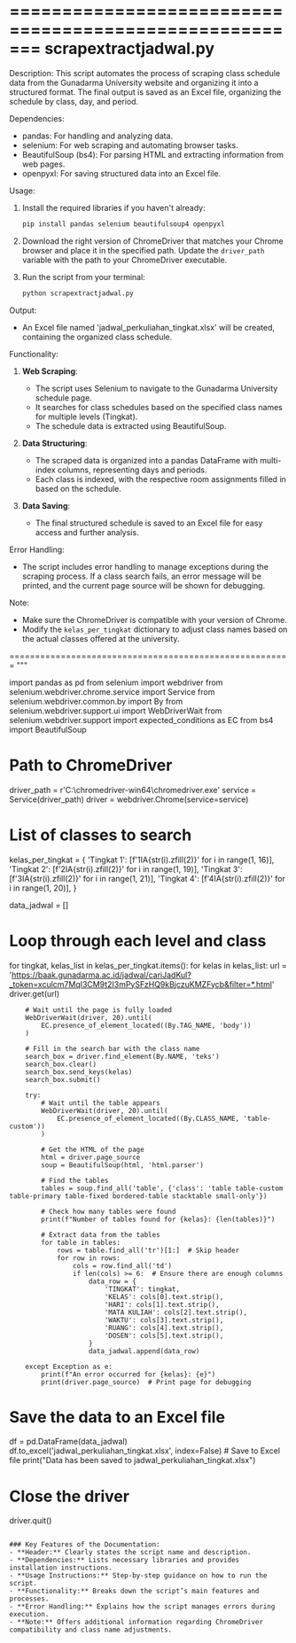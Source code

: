 
=======================================================
scrapextractjadwal.py
=======================================================

Description:
This script automates the process of scraping class schedule data from the Gunadarma University website 
and organizing it into a structured format. The final output is saved as an Excel file, organizing 
the schedule by class, day, and period.

Dependencies:
- pandas: For handling and analyzing data.
- selenium: For web scraping and automating browser tasks.
- BeautifulSoup (bs4): For parsing HTML and extracting information from web pages.
- openpyxl: For saving structured data into an Excel file.

Usage:
1. Install the required libraries if you haven't already:
   ```bash
   pip install pandas selenium beautifulsoup4 openpyxl
   ```

2. Download the right version of ChromeDriver that matches your Chrome browser and place it in the specified path.
   Update the `driver_path` variable with the path to your ChromeDriver executable.

3. Run the script from your terminal:
   ```bash
   python scrapextractjadwal.py
   ```

Output:
- An Excel file named 'jadwal_perkuliahan_tingkat.xlsx' will be created, containing the organized class schedule.

Functionality:
1. **Web Scraping**:
   - The script uses Selenium to navigate to the Gunadarma University schedule page.
   - It searches for class schedules based on the specified class names for multiple levels (Tingkat).
   - The schedule data is extracted using BeautifulSoup.

2. **Data Structuring**:
   - The scraped data is organized into a pandas DataFrame with multi-index columns, representing days and periods.
   - Each class is indexed, with the respective room assignments filled in based on the schedule.

3. **Data Saving**:
   - The final structured schedule is saved to an Excel file for easy access and further analysis.

Error Handling:
- The script includes error handling to manage exceptions during the scraping process. If a class search fails, an error message will be printed, and the current page source will be shown for debugging.

Note:
- Make sure the ChromeDriver is compatible with your version of Chrome.
- Modify the `kelas_per_tingkat` dictionary to adjust class names based on the actual classes offered at the university.

=======================================================
"""

import pandas as pd
from selenium import webdriver
from selenium.webdriver.chrome.service import Service
from selenium.webdriver.common.by import By
from selenium.webdriver.support.ui import WebDriverWait
from selenium.webdriver.support import expected_conditions as EC
from bs4 import BeautifulSoup

# Path to ChromeDriver
driver_path = r'C:\chromedriver-win64\chromedriver.exe'
service = Service(driver_path)
driver = webdriver.Chrome(service=service)

# List of classes to search
kelas_per_tingkat = {
    'Tingkat 1': [f'1IA{str(i).zfill(2)}' for i in range(1, 16)],
    'Tingkat 2': [f'2IA{str(i).zfill(2)}' for i in range(1, 19)],
    'Tingkat 3': [f'3IA{str(i).zfill(2)}' for i in range(1, 21)],
    'Tingkat 4': [f'4IA{str(i).zfill(2)}' for i in range(1, 20)],
}

data_jadwal = []

# Loop through each level and class
for tingkat, kelas_list in kelas_per_tingkat.items():
    for kelas in kelas_list:
        url = 'https://baak.gunadarma.ac.id/jadwal/cariJadKul?_token=xculcm7MqI3CM9t2I3mPySFzHQ9kBjczuKMZFycb&filter=*.html'
        driver.get(url)

        # Wait until the page is fully loaded
        WebDriverWait(driver, 20).until(
            EC.presence_of_element_located((By.TAG_NAME, 'body'))
        )

        # Fill in the search bar with the class name
        search_box = driver.find_element(By.NAME, 'teks')
        search_box.clear()
        search_box.send_keys(kelas)
        search_box.submit()

        try:
            # Wait until the table appears
            WebDriverWait(driver, 20).until(
                EC.presence_of_element_located((By.CLASS_NAME, 'table-custom'))
            )
            
            # Get the HTML of the page
            html = driver.page_source
            soup = BeautifulSoup(html, 'html.parser')
            
            # Find the tables
            tables = soup.find_all('table', {'class': 'table table-custom table-primary table-fixed bordered-table stacktable small-only'})

            # Check how many tables were found
            print(f"Number of tables found for {kelas}: {len(tables)}")
            
            # Extract data from the tables
            for table in tables:
                rows = table.find_all('tr')[1:]  # Skip header
                for row in rows:
                    cols = row.find_all('td')
                    if len(cols) >= 6:  # Ensure there are enough columns
                        data_row = {
                            'TINGKAT': tingkat,
                            'KELAS': cols[0].text.strip(),
                            'HARI': cols[1].text.strip(),
                            'MATA KULIAH': cols[2].text.strip(),
                            'WAKTU': cols[3].text.strip(),
                            'RUANG': cols[4].text.strip(),
                            'DOSEN': cols[5].text.strip(),
                        }
                        data_jadwal.append(data_row)
        
        except Exception as e:
            print(f"An error occurred for {kelas}: {e}")
            print(driver.page_source)  # Print page for debugging

# Save the data to an Excel file
df = pd.DataFrame(data_jadwal)
df.to_excel('jadwal_perkuliahan_tingkat.xlsx', index=False)  # Save to Excel file
print("Data has been saved to jadwal_perkuliahan_tingkat.xlsx")

# Close the driver
driver.quit()
```

### Key Features of the Documentation:
- **Header:** Clearly states the script name and description.
- **Dependencies:** Lists necessary libraries and provides installation instructions.
- **Usage Instructions:** Step-by-step guidance on how to run the script.
- **Functionality:** Breaks down the script’s main features and processes.
- **Error Handling:** Explains how the script manages errors during execution.
- **Note:** Offers additional information regarding ChromeDriver compatibility and class name adjustments.
